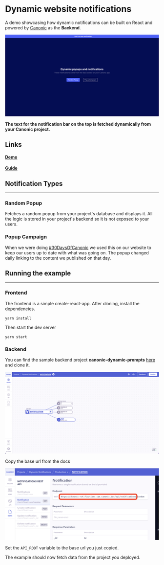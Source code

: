 # Dynamic website notifications

A demo showcasing how dynamic notifications can be built on React and powered by [Canonic](https://canonic.dev/) as the **Backend**.

![Screenshot](./screenshots/1.png)

**The text for the notification bar on the top is fetched dynamically from your Canonic project.**

## Links

#### [Demo](https://dynamic-notifications.netlify.app/?utm_source=github&utm_medium=organic_code&utm_campaign=30daysofcanonic_uc_1&utm_content=day_4)

#### [Guide](https://dev.to/canonic/how-to-add-a-notification-banner-or-popup-to-your-website-3kmf)

## Notification Types

---

### Random Popup

Fetches a random popup from your project's database and displays it. All the logic is stored in your project's backend so it is not exposed to your users.

### Popup Campaign

When we were doing [#30DaysOfCanonic](https://www.canonic.dev/30-days-of-canonic/?utm_source=github&utm_medium=organic_samples&utm_campaign=30daysofcanonic_uc_1&utm_content=day_4) we used this on our website to keep our users up to date with what was going on. The popup changed daily linking to the content we published on that day.

## Running the example

---

### Frontend

The frontend is a simple create-react-app. After cloning, install the dependencies.

```
yarn install
```

Then start the dev server

```
yarn start
```

### Backend

You can find the sample backend project **canonic-dynamic-prompts** [here](https://app.canonic.dev/dashboard/marketplace/samples) and clone it.

![Screenshot](./screenshots/2.png)

Copy the base url from the docs

![Screenshot](./screenshots/3.png)

Set the `API_ROOT` variable to the base url you just copied.

The example should now fetch data from the project you deployed.
